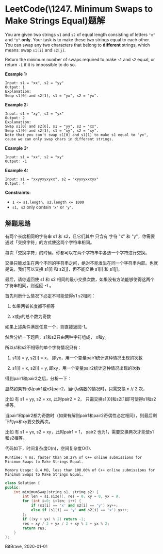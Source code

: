 # LeetCode(\1247. Minimum Swaps to Make Strings Equal)题解

You are given two strings `s1` and `s2` of equal length consisting of letters `"x"` and `"y"` **only**. Your task is to make these two strings equal to each other. You can swap any two characters that belong to **different** strings, which means: swap `s1[i]` and `s2[j]`.

Return the minimum number of swaps required to make `s1` and `s2` equal, or return `-1` if it is impossible to do so.

 

**Example 1:**

```
Input: s1 = "xx", s2 = "yy"
Output: 1
Explanation: 
Swap s1[0] and s2[1], s1 = "yx", s2 = "yx".
```

**Example 2:** 

```
Input: s1 = "xy", s2 = "yx"
Output: 2
Explanation: 
Swap s1[0] and s2[0], s1 = "yy", s2 = "xx".
Swap s1[0] and s2[1], s1 = "xy", s2 = "xy".
Note that you can't swap s1[0] and s1[1] to make s1 equal to "yx", cause we can only swap chars in different strings.
```

**Example 3:**

```
Input: s1 = "xx", s2 = "xy"
Output: -1
```

**Example 4:**

```
Input: s1 = "xxyyxyxyxx", s2 = "xyyxyxxxyx"
Output: 4
```

 

**Constraints:**

- `1 <= s1.length, s2.length <= 1000`
- `s1, s2` only contain `'x'` or `'y'`.

## 解题思路

有两个长度相同的字符串 s1 和 s2，且它们其中 只含有 字符 "x" 和 "y"，你需要通过「交换字符」的方式使这两个字符串相同。

每次「交换字符」的时候，你都可以在两个字符串中各选一个字符进行交换。

交换只能发生在两个不同的字符串之间，绝对不能发生在同一个字符串内部。也就是说，我们可以交换 s1[i] 和 s2[j]，但不能交换 s1[i] 和 s1[j]。

最后，请你返回使 s1 和 s2 相同的最小交换次数，如果没有方法能够使得这两个字符串相同，则返回 -1 。



首先判断什么情况下必定不可能使得s1 s2相同：

1. 如果两者长度都不相等

2. x或y的总个数为奇数

如果上述条件满足任意一个，则直接返回-1。

然后分析一下题目，s1和s2只由两种字符组成， x和y。

所以s1和s2不相等的单个字符情况只有： 

1. s1[i] = y, s2[i] = x， 即yx，用一个变量pair1统计这种情况出现的次数

2. s1[i] = x, s2[i] = y,   即xy，用一个变量pair2统计这种情况出现的次数

得到pair1和pair2之后，分析一下：

显然如果有n对pair1或n对pair2，当n为偶数的情况时，只需交换 n // 2 次，

比如 有 s1 = yy, s2 = xx, 此时pair2 = 2， 只需交换s1[0]和s2[1]即可使得s1和s2相等。

当pair1和pair2都为奇数时（如果有解则pair1和pair2奇偶性必定相同），则最后剩下的yx和xy要交换两次。

比如 有 s1 = yx, s2 = xy，此时pair1 = 1， pair2 也为1，需要交换两次才能使s1和s2相等。



代码如下，时间复杂度O(n)，空间复杂度O(1).

`Runtime: 4 ms, faster than 58.27% of C++ online submissions for Minimum Swaps to Make Strings Equal.`

`Memory Usage: 8.4 MB, less than 100.00% of C++ online submissions for Minimum Swaps to Make Strings Equal.`

```c++
class Solution {
public:
    int minimumSwap(string s1, string s2) {
        int len = s1.size(), res = 0, xy = 0, yx = 0;
        for (int i=0; i<len; i++) {
            if (s1[i] == 'x' and s2[i] == 'y') xy++;
            else if (s1[i] == 'y' and s2[i] == 'x') yx++;
        };
        if ((xy + yx) % 2) return -1;
        res = xy / 2 + yx / 2 + xy % 2 + yx % 2;  
        return res;
    }
};
```

BitBrave, 2020-01-01